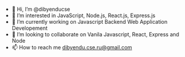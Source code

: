 - 👋 Hi, I’m @dibyenducse
- 👀 I’m interested in JavaScript, Node.js, React.js, Express.js
- 🌱 I’m currently working on Javascript Backend Web Application Developement
- 💞️ I’m looking to collaborate on Vanila Javascript, React, Express and Node
- 📫 How to reach me dibyendu.cse.ru@gmail.com

<!---
dibyenducse/dibyenducse is a ✨ special ✨ repository because its `README.md` (this file) appears on your GitHub profile.
You can click the Preview link to take a look at your changes.
--->

